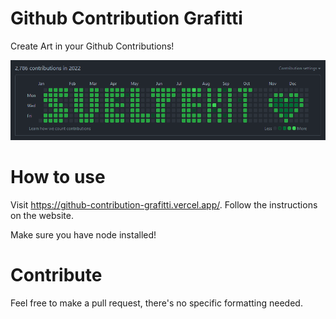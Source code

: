 # Github Contribution Grafitti

Create Art in your Github Contributions!

![e](/readme/preview.png)

# How to use

Visit https://github-contribution-grafitti.vercel.app/. Follow the instructions on the website.

Make sure you have node installed!

# Contribute

Feel free to make a pull request, there's no specific formatting needed.
